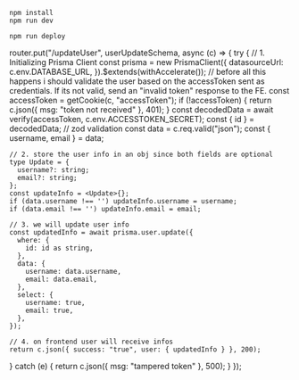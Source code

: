 ```
npm install
npm run dev
```

```
npm run deploy
```

router.put("/updateUser", userUpdateSchema, async (c) => {
  try {
    // 1. Initializing Prisma Client
    const prisma = new PrismaClient({
      datasourceUrl: c.env.DATABASE_URL,
    }).$extends(withAccelerate());
    // before all this happens i should validate the user based on the accessToken sent as credentials. If its not valid, send an "invalid token" response to the FE.
    const accessToken = getCookie(c, "accessToken");
    if (!accessToken) {
      return c.json({ msg: "token not received" }, 401);
    }
    const decodedData = await verify(accessToken, c.env.ACCESSTOKEN_SECRET);
    const { id } = decodedData;
    // zod validation
    const data = c.req.valid("json");
    const { username, email } = data;

    // 2. store the user info in an obj since both fields are optional
    type Update = {
      username?: string;
      email?: string;
    };
    const updateInfo = <Update>{};
    if (data.username !== '') updateInfo.username = username;
    if (data.email !== '') updateInfo.email = email;

    // 3. we will update user info
    const updatedInfo = await prisma.user.update({
      where: {
        id: id as string,
      },
      data: {
        username: data.username,
        email: data.email,
      },
      select: {
        username: true,
        email: true,
      },
    });

    // 4. on frontend user will receive infos
    return c.json({ success: "true", user: { updatedInfo } }, 200);
  } catch (e) {
    return c.json({ msg: "tampered token" }, 500);
  }
});
